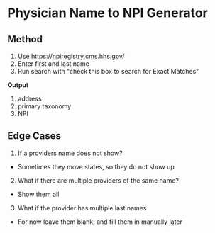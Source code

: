 # Physician Name to NPI Generator

## Method

1. Use https://npiregistry.cms.hhs.gov/
2. Enter first and last name
3. Run search with "check this box to search for Exact Matches"

**Output**

1. address
2. primary taxonomy
3. NPI

## Edge Cases

1. If a providers name does not show?

- Sometimes they move states, so they do not show up

2. What if there are multiple providers of the same name?

- Show them all

3. What if the provider has multiple last names

- For now leave them blank, and fill them in manually later
